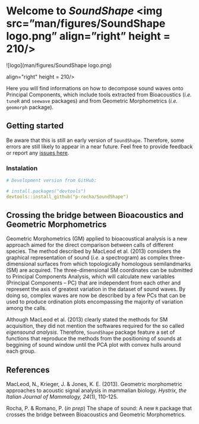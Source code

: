 # Welcome to *SoundShape* <img src=”man/figures/SoundShape logo.png” align=”right” height = 210/>
![logo](man/figures/SoundShape logo.png) 

align="right" height = 210/>

Here you will find informations on how to decompose sound waves onto Principal Components, which include tools extracted from Bioacoustics (*i.e.* `tuneR` and `seewave` packages) and from Geometric Morphometrics (*i.e.* `geomorph` package). 

## Getting started

Be aware that this is still an early version of `SoundShape`. Therefore, some errors are still likely to appear in a near future. Feel free to provide feedback or report any [issues here](https://github.com/p-rocha/SoundShape/issues).

### Instalation
```yml
# Development version from GitHub:

# install.packages("devtools")
devtools::install_github("p-rocha/SoundShape")
```

## Crossing the bridge between Bioacoustics and Geometric Morphometrics

Geometric Morphometrics (GM) applied to bioacoustical analysis is a new approach aimed for the direct comparison between calls of different species. The method described by MacLeod et al. (2013) considers the graphical representation of sound (*i.e.* a spectrogram) as complex three-dimensional surfaces from which topologically homologous semilandmarks (SM) are acquired. The three-dimensional SM coordinates can be submitted to Principal Components Analysis, which will calculate new variables (Principal Components – PC) that are independent from each other and represent the axis of greatest
variation in the dataset of sound waves. By doing so, complex waves are now be described by a few PCs that can be used to produce ordination plots encompassing the majority of variation among the calls.

Although MacLeod et al. (2013) clearly stated the methods for SM acquisition, they did not mention the softwares required for the so called *eigensound analysis*. Therefore, `SoundShape` package feature a set of functions that reproduce the methods from the positioning of sounds at beggining of sound window until the PCA plot with convex hulls around each group. 


## References
MacLeod, N., Krieger, J. & Jones, K. E. (2013). Geometric morphometric approaches to acoustic signal analysis in mammalian biology. *Hystrix, the Italian Journal of Mammalogy, 24*(1), 110-125.

Rocha, P. & Romano, P. (*in prep*) The shape of sound: A new `R` package that crosses the bridge between Bioacoustics and Geometric Morphometrics.

